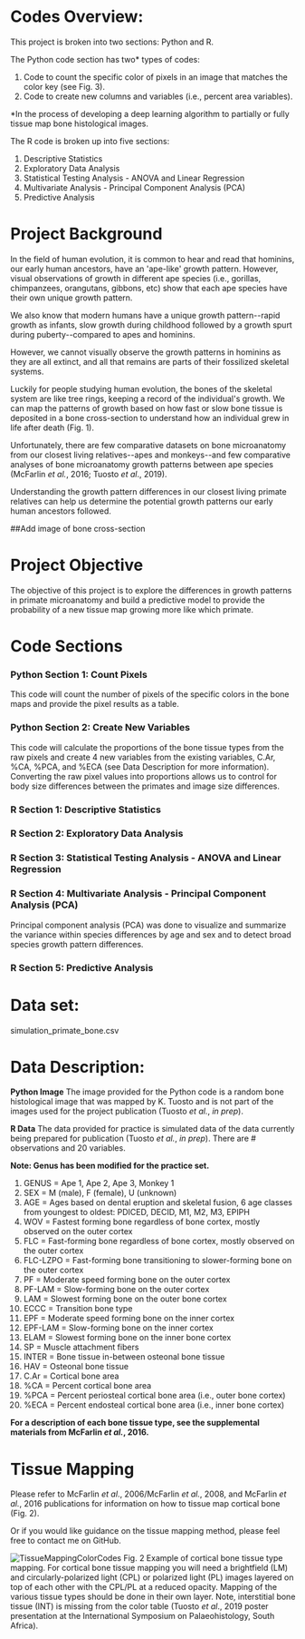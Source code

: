 # Codes Overview:

This project is broken into two sections: Python and R. 

The Python code section has two* types of codes:

1) Code to count the specific color of pixels in an image that matches the color key (see Fig. 3).
2) Code to create new columns and variables (i.e., percent area variables).

*In the process of developing a deep learning algorithm to partially or fully tissue map bone histological images. 

The R code is broken up into five sections:

1) Descriptive Statistics
2) Exploratory Data Analysis
3) Statistical Testing Analysis - ANOVA and Linear Regression
4) Multivariate Analysis - Principal Component Analysis (PCA)
5) Predictive Analysis

# Project Background 

In the field of human evolution, it is common to hear and read that hominins, our early human ancestors, have an 'ape-like' growth pattern. However, visual observations of growth in different ape species (i.e., gorillas, chimpanzees, orangutans, gibbons, etc) show that each ape species have their own unique growth pattern. 

We also know that modern humans have a unique growth pattern--rapid growth as infants, slow growth during childhood followed by a growth spurt during puberty--compared to apes and hominins. 

However, we cannot visually observe the growth patterns in hominins as they are all extinct, and all that remains are parts of their fossilized skeletal systems. 

Luckily for people studying human evolution, the bones of the skeletal system are like tree rings, keeping a record of the individual's growth. We can map the patterns of growth based on how fast or slow bone tissue is deposited in a bone cross-section to understand how an individual grew in life after death (Fig. 1).

Unfortunately, there are few comparative datasets on bone microanatomy from our closest living relatives--apes and monkeys--and few comparative analyses of bone microanatomy growth patterns between ape species (McFarlin *et al.*, 2016; Tuosto *et al*., 2019).  

Understanding the growth pattern differences in our closest living primate relatives can help us determine the potential growth patterns our early human ancestors followed.

##Add image of bone cross-section

# Project Objective
The objective of this project is to explore the differences in growth patterns in primate microanatomy and build a predictive model to provide the probability of a new tissue map growing more like which primate.

# Code Sections

### Python Section 1: Count Pixels
This code will count the number of pixels of the specific colors in the bone maps and provide the pixel results as a table.

### Python Section 2: Create New Variables
This code will calculate the proportions of the bone tissue types from the raw pixels and create 4 new variables from the existing variables, C.Ar, %CA, %PCA, and %ECA (see Data Description for more information). Converting the raw pixel values into proportions allows us to control for body size differences between the primates and image size differences. 

### R Section 1: Descriptive Statistics
### R Section 2: Exploratory Data Analysis
### R Section 3: Statistical Testing Analysis - ANOVA and Linear Regression

### R Section 4: Multivariate Analysis - Principal Component Analysis (PCA)
Principal component analysis (PCA) was done to visualize and summarize the variance within species differences by age and sex and to detect broad species growth pattern differences.

### R Section 5: Predictive Analysis

# Data set:

simulation_primate_bone.csv

# Data Description:

**Python Image**
The image provided for the Python code is a random bone histological image that was mapped by K. Tuosto and is not part of the images used for the project publication (Tuosto *et al.*, *in prep*).

**R Data**
The data provided for practice is simulated data of the data currently being prepared for publication (Tuosto *et al.*, *in prep*). There are #  observations and 20 variables.

**Note: Genus has been modified for the practice set.**

1) GENUS = Ape 1, Ape 2, Ape 3, Monkey 1
2) SEX = M (male), F (female), U (unknown)
3) AGE = Ages based on dental eruption and skeletal fusion, 6 age classes from youngest to oldest: PDICED, DECID, M1, M2, M3, EPIPH
4) WOV = Fastest forming bone regardless of bone cortex, mostly observed on the outer cortex
5) FLC = Fast-forming bone regardless of bone cortex, mostly observed on the outer cortex
6) FLC-LZPO = Fast-forming bone transitioning to slower-forming bone on the outer cortex 
7) PF = Moderate speed forming bone on the outer cortex 
8) PF-LAM	= Slow-forming bone on the outer cortex
9) LAM = Slowest forming bone on the outer bone cortex 
10) ECCC = Transition bone type 
11) EPF = Moderate speed forming bone on the inner cortex 
12) EPF-LAM = Slow-forming bone on the inner cortex
13) ELAM = Slowest forming bone on the inner bone cortex 
14) SP = Muscle attachment fibers 
15) INTER = Bone tissue in-between osteonal bone tissue 
16) HAV = Osteonal bone tissue 
17) C.Ar = Cortical bone area 
18) %CA = Percent cortical bone area 
19) %PCA = Percent periosteal cortical bone area (i.e., outer bone cortex)
20) %ECA = Percent endosteal cortical bone area (i.e., inner bone cortex)

**For a description of each bone tissue type, see the supplemental materials from McFarlin *et al.*, 2016.**

# Tissue Mapping
Please refer to McFarlin *et al*., 2006/McFarlin *et al.*, 2008, and McFarlin *et al.*, 2016 publications for information on how to tissue map cortical bone (Fig. 2).

Or if you would like guidance on the tissue mapping method, please feel free to contact me on GitHub. 

![TissueMappingColorCodes](https://github.com/ktuosto/Cortical_bone_tissue_type_calculation/assets/49923281/433b407c-b49f-462d-84ab-e7fd762e6fc8)
Fig. 2 Example of cortical bone tissue type mapping. For cortical bone tissue mapping you will need a brightfield (LM) and circularly-polarized light (CPL) or polarized light (PL) images layered on top of each other with the CPL/PL at a reduced opacity. Mapping of the various tissue types should be done in their own layer. Note, interstitial bone tissue (INT) is missing from the color table (Tuosto *et al*., 2019 poster presentation at the International Symposium on Palaeohistology, South Africa).
